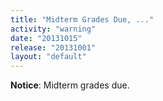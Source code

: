 ```yaml
---
title: "Midterm Grades Due, ..."
activity: "warning"
date: "20131015"
release: "20131001"
layout: "default"
---
```


**Notice**: Midterm grades due.

